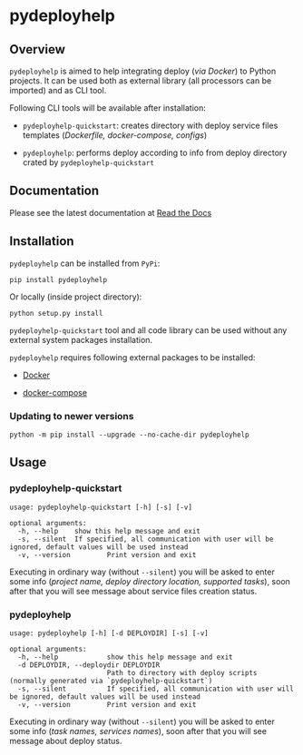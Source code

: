 # pydeployhelp

## Overview

`pydeployhelp` is aimed to help integrating deploy (*via Docker*) to Python projects. It can be used both as
external library (all processors can be imported) and as CLI tool.

Following CLI tools will be available after installation:

- `pydeployhelp-quickstart`: creates directory with deploy service files templates (*Dockerfile, docker-compose, configs*)

- `pydeployhelp`: performs deploy according to info from deploy directory crated by `pydeployhelp-quickstart`

## Documentation

Please see the latest documentation at [Read the Docs](https://pydeployhelp.readthedocs.io/en/latest)

## Installation

`pydeployhelp` can be installed from `PyPi`:

```shell
pip install pydeployhelp
```

Or locally (inside project directory):

```shell
python setup.py install
```

`pydeployhelp-quickstart` tool and all code library can be used without any external system packages installation.

`pydeployhelp` requires following external packages to be installed:

- [Docker](https://docs.docker.com/)

- [docker-compose](https://docs.docker.com/compose/)

### Updating to newer versions

```shell
python -m pip install --upgrade --no-cache-dir pydeployhelp
```

## Usage

### pydeployhelp-quickstart

```text
usage: pydeployhelp-quickstart [-h] [-s] [-v]

optional arguments:
  -h, --help    show this help message and exit
  -s, --silent  If specified, all communication with user will be ignored, default values will be used instead
  -v, --version         Print version and exit
```

Executing in ordinary way (without `--silent`) you will be asked to enter some info
(*project name, deploy directory location, supported tasks*),
soon after that you will see message about service files creation status.

### pydeployhelp

```text
usage: pydeployhelp [-h] [-d DEPLOYDIR] [-s] [-v]

optional arguments:
  -h, --help            show this help message and exit
  -d DEPLOYDIR, --deploydir DEPLOYDIR
                        Path to directory with deploy scripts (normally generated via `pydeployhelp-quickstart`)
  -s, --silent          If specified, all communication with user will be ignored, default values will be used instead
  -v, --version         Print version and exit
```

Executing in ordinary way (without `--silent`) you will be asked to enter some info
(*task names, services names*),
soon after that you will see message about deploy status.
